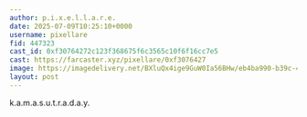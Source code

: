```yaml
---
author: p.i.x.e.l.l.a.r.e.
date: 2025-07-09T10:25:10+0000
username: pixellare
fid: 447323
cast_id: 0xf30764272c123f368675f6c3565c10f6f16cc7e5
cast: https://farcaster.xyz/pixellare/0xf3076427
image: https://imagedelivery.net/BXluQx4ige9GuW0Ia56BHw/eb4ba990-b39c-40eb-452e-c45807804100/original
layout: post
---
```

k.a.m.a.s.u.t.r.a.d.a.y.  

<img src='https://imagedelivery.net/BXluQx4ige9GuW0Ia56BHw/eb4ba990-b39c-40eb-452e-c45807804100/original' alt='' referrerpolicy='no-referrer'/>